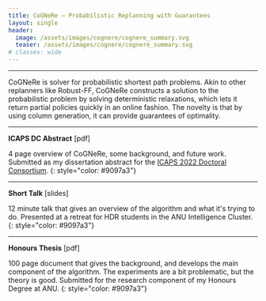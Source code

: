 ```yaml
---
title: CoGNeRe – Probabilistic Replanning with Guarantees
layout: single
header:
  image: /assets/images/cognere/cognere_summary.svg
  teaser: /assets/images/cognere/cognere_summary.svg
# classes: wide
---
```


----

CoGNeRe is solver for probabilistic shortest path problems. Akin to other replanners like Robust-FF,
CoGNeRe constructs a solution to the probabilistic problem by solving deterministic relaxations,
which lets it return partial policies quickly in an online fashion. The novelty is that by using
column generation, it can provide guarantees of optimality.

----

**ICAPS DC Abstract** [pdf]

4 page overview of CoGNeRe, some background, and future work. Submitted as my dissertation abstract
for the  [ICAPS 2022 Doctoral Consortium](https://icaps22.icaps-conference.org/dc-2022).
{: style="color: #9097a3"}

----

**Short Talk** [slides]

12 minute talk that gives an overview of the algorithm and what it's trying to do. Presented at a
retreat for HDR students in the ANU Intelligence Cluster.
{: style="color: #9097a3"}

----

**Honours Thesis** [pdf]

100 page document that gives the background, and develops the main component of the algorithm. The
experiments are a bit problematic, but the theory is good. Submitted for the research component of
my Honours Degree at ANU.
{: style="color: #9097a3"}

